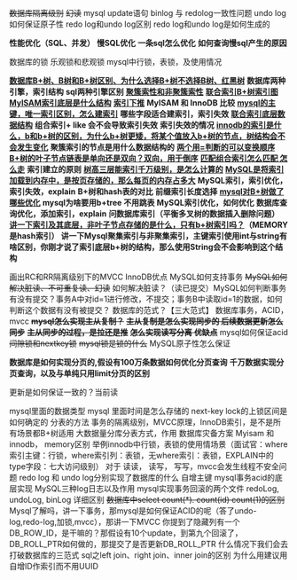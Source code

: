 ~~数据库隔离级别~~
~~幻读~~
mysql update语句 binlog 与 redolog一致性问题
undo log如何保证原子性
redo log和undo log区别
redo log和undo log是如何生成的

**性能优化（SQL、并发）**
**慢SQL优化**
**一条sql怎么优化**
**如何查询慢sql产生的原因**

数据库的锁
乐观锁和悲观锁
mysql中行锁，表锁，及使用情况

**<u>数据库B+树、B树和B+树区别、为什么选择B+树不选择B树、红黑树</u>**
**数据库两种引擎，索引结构**
**sql两种引擎区别**
**<u>聚簇索性和非聚簇索性</u>**
**<u>联合索引B+树索引图</u>**
**<u>MyISAM索引底层是什么结构</u>**
**<u>索引下推</u>**
**MyISAM 和 InnoDB 比较**
<u>**mysql的主键，唯一索引区别，怎么建索引**</u>
**哪些字段适合建索引，索引失效**
**<u>联合索引底层数据结构</u>**
**组合索引+ like 会不会导致索引失效**
**索引失效的情况**
**<u>innodb的索引是什么，b和b+树的区别，为什么b+树更矮，将某个值放入b+树的节点，树结构会不会发生变化</u>**
**聚簇索引的节点是用什么数据结构的**
<u>**两个用=判断的可以变换顺序</u>**
<u>**B+树的叶子节点链表是单向还是双向？双向，用于倒序**</u>
<u>**匹配组合索引怎么匹配 怎么走**</u>
**索引建立的原则**
**<u>树高三层能索引千万级别，是怎么计算的</u>**
**<u>MySQL是将索引加载到内存中，是按页存储的，那么每页的内存占多大</u>**
**MySQL索引，索引优化，索引失效，explain**
**B+树和hash表的对比**
**前缀索引长度选择**
**<u>mysql对B+树做了哪些优化</u>**
**mysql为啥要用b+tree 不用跳表**
**MySQL索引优化，如何优化**
**数据库查询优化，添加索引，explain**
**问数据库索引（平衡多叉树的数据插入删除问题）**
**<u>讲一下索引及其底层，非叶子节点存储的是什么，只有b+树索引吗？</u>（MEMORY是hash索引）**
**讲一下Mysql聚集索引与非聚集索引，主键索引使用int与string有啥区别，你刚才说了索引底层b+树的结构，那么使用String会不会影响到这个结构**



画出RC和RR隔离级别下的MVCC
InnoDB优点
MySQL如何支持事务
~~MySQL如何解决脏读、不可重复读、幻读~~
如何解决脏读？（读已提交）MySQL如何判断事务有没有提交？事务A中对id=1进行修改，不提交；事务B中读取id=1的数据，如何判断这个数据有没有被提交？
数据库的范式？【三大范式】
数据库事务，ACID，mvcc
**~~mysql怎么实现主从复制？~~**
**~~主从复制是怎么实现同步的 后续数据更新怎么同步~~**
**~~主从同步的过程，是拉还是推~~**
~~**怎么实现读写分离** **优缺点**~~
mysql如何保证acid
~~间隙锁和nextkey锁~~
~~mysql锁是锁的什么~~
MySQL原子性怎么保证

**数据库是如何实现分页的,假设有100万条数据如何优化分页查询**
**千万数据实现分页查询，以及与单纯只用limit分页的区别**



更新是如何保证一致的？当前读

mysql里面的数据类型
mysql 里面时间是怎么存储的
next-key lock的上锁区间是如何确定的
分表的方法
事务的隔离级别，MVCC原理，InnoDB索引，是不是所有场景都B+树适用
大数据量分库分表方式，作用
数据库灾备方案
Myisam 和innodb， memory区别
举例innodb中行锁，表锁的使用情场景（面试官：where索引主键：行锁，where索引列：表锁，无where索引：表锁，EXPLAIN中的type字段：七大访问级别）
对于 读读， 读写， 写写，mvcc会发生线程不安全问题
redo log 和 undo log分别实现了数据库的什么
自增主键
mysql事务acid的底层实现
MySQL三种log日志以及作用
mysql实现事务回滚的两个文件
redoLog, undoLog, binLog 详细区别
~~数据库中select count(*). count(id) count(1)的区别~~
Mysql了解吗，讲一下事务，那mysql是如何保证ACID的呢（答了undo-log,redo-log,加锁,mvcc），那讲一下MVCC
你提到了隐藏列有一个DB_ROW_ID，是干嘛的？那假设有10个update，到第九个回滚了，DB_ROLL_PTR如何做的，那提交了是否更新DB_ROLL_PTR
什么情况下我们会去打破数据库的三范式
sql之left join、right join、inner join的区别
为什么用建议用自增ID作索引而不用UUID

